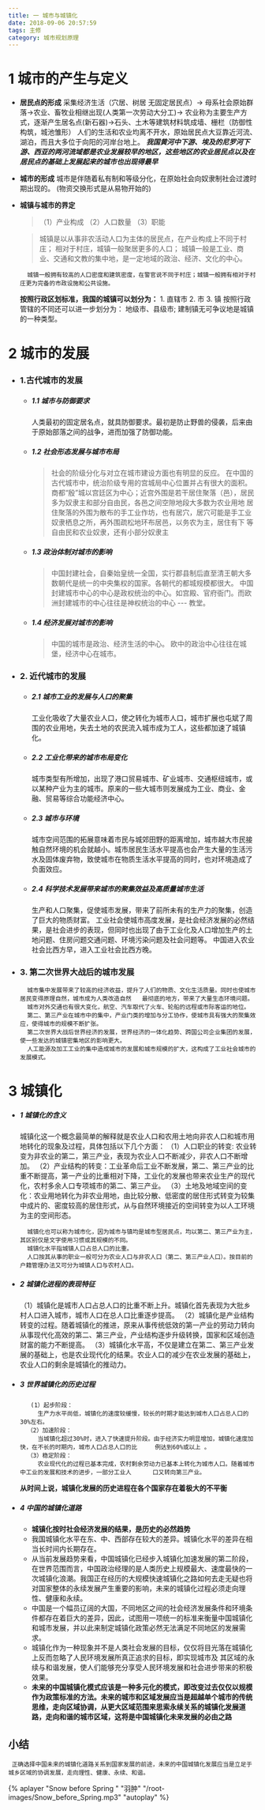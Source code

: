 ```yaml
---
title: 一 城市与城镇化
date: 2018-09-06 20:57:59
tags: 主修
category: 城市规划原理  
---
```


# 1 城市的产生与定义
- **居民点的形成**
    采集经济生活（穴居、树居  无固定居民点）-> 母系社会原始群落->农业、畜牧业相继出现(人类第一次劳动大分工)-> 农业称为主要生产方式，逐渐产生居名点(新石器)->石头、土木等建筑材料筑成墙、栅栏（防御性构筑，城池雏形）
    人们的生活和农业均离不开水，原始居民点大豆靠近河流、湖泊，而且大多位于向阳的河岸台地上。
    ***我国黄河中下游、埃及的尼罗河下游、西亚的两河流域都是农业发展较早的地区，这些地区的农业居民点以及在居民点的基础上发展起来的城市也出现得最早***
- **城市的形成**
    城市是伴随着私有制和等级分化，在原始社会向奴隶制社会过渡时期出现的。 (物资交换形式是从易物开始的)
- **城镇与城市的界定**
    >（1）产业构成
    （2）人口数量
    （3）职能 
     
    > 城镇是以从事非农活动人口为主体的居民点，在产业构成上不同于村庄；
     相对于村庄，城镇一般聚居更多的人口；
     城镇一般是工业、商业、交通和文教的集中地，是一定地域的政治、经济、文化的中心。
     
        城镇一般拥有较高的人口密度和建筑密度，在警官说不同于村庄；城镇一般拥有相对于村庄更为完备的市政设施和公共设施。

    **按照行政区划标准，我国的城镇可以划分为：**
        1. 直辖市
        2. 市
        3. 镇
        按照行政管辖的不同还可以进一步划分为： 地级市、县级市;
        建制镇无可争议地是城镇的一种类型。
        
# 2 城市的发展

- ### 1.古代城市的发展

    - ##### 1.1 城市与防御要求
        人类最初的固定居名点，就具防御要求。最初是防止野兽的侵袭，后来由于原始部落之间的战争，进而加强了防御功能。
    - ##### 1.2 社会形态发展与城市布局
        >社会的阶级分化与对立在城市建设方面也有明显的反应。
        在中国的古代城市中，统治阶级专用的宫城局中心位置并占有很大的面积。
        商都“殷”城以宫廷区为中心；近宫外围是若干居住聚落（邑），居民多为奴隶主和部分自由民，各邑之间空隙地段大多数为农业用地         居住聚落的外围为散布的手工业作坊，也有居穴，居穴可能是手工业奴隶栖息之所，再外围疏松地环布居邑，以务农为主，居住有下         等自由民和农业奴隶，还有小部分奴隶主
    
    - ##### 1.3 政治体制对城市的影响
        > 中国封建社会，自秦始皇统一全国，实行郡县制后直至清王朝大多数朝代是统一的中央集权的国家。各朝代的都城规模都很大。
          中国封建城市中心的中心是政权统治的中心。如宫殿、官府衙门。而欧洲封建城市的中心往往是神权统治的中心 --- 教堂。
          
    - ##### 1.4 经济发展对城市的影响
        > 中国的城市是政治、经济生活的中心。
        欧中的政治中心往往在城堡，经济中心在城市。
        
- ### 2. 近代城市的发展
    - ##### 2.1  城市工业的发展与人口的聚集
        工业化吸收了大量农业人口，使之转化为城市人口，城市扩展也屯斌了周围的农业用地，失去土地的农民流入城市成为工人，这些都加速了城镇化。
    - ##### 2.2 工业化带来的城市布局变化
        城市类型有所增加，出现了港口贸易城市、矿业城市、交通枢纽城市，或以某种产业为主的城市。原来的一些大城市则发展成为工业、商业、金融、贸易等综合功能经济中心。
    - ##### 2.3 城市与环境
        城市空间范围的拓展意味着市民与城郊田野的距离增加，城市越大市民接触自然环境的机会就越小。城市居民生活水平提高也会产生大量的生活污水及固体废弃物，致使城市在物质生活水平提高的同时，也对环境造成了负面效应。
    - ##### 2.4 科学技术发展带来城市的聚集效益及高质量城市生活
        生产和人口聚集，促使城市发展，带来了前所未有的生产力的聚集，创造了巨大的物质财富。
        工业社会使城市高度发展，是社会经济发展的必然结果，是社会进步的表现，但同时也出现了由于工业化及人口增加生产的土地问题、住房问题交通问题、环境污染问题及社会问题等。
        中国进入农业社会比西方早，进入工业社会比西方晚。
- ### 3. 第二次世界大战后的城市发展
        城市集中发展带来了较高的经济收益，提升了人们的物质、文化生活质量。同时也使城市居民变得原理自然，城市成为人类改造自然   最彻底的地方，带来了大量生态环境问题。
        城市对外交通也有很大变化，航空、汽车取代了火车、轮船的远程或市际客运的地位。
        第二、第三产业在城市中的集中，产业门类的增加与分工协作，使城市具有强大的聚集效应，使得城市的规模不断扩张。
        第二次世界大战后世界经济的发展，世界经济的一体化趋势、跨国公司企业集团的发展，使一些发达的城镇密集地区的影响更大。
        人工能源及加工工业的集中造成城市的发展和城市规模的扩大，这构成了工业社会城市的发展模式。
 # 3 城镇化
-  ##### 1 城镇化的含义
    城镇化这一个概念最简单的解释就是农业人口和农用土地向非农人口和城市用地转化的现象及过程，具体包括以下几个方面：
    （1）人口职业的转变: 农业转变为非农业的第二，第三产业，表现为农业人口不断减少，非农人口不断增加。
    （2）产业结构的转变：工业革命后工业不断发展，第二、第三产业的比重不断提高，第一产业的比重相对下降，工业化的发展也带来农业生产的现代化，农村多余人口专项城市的第二、第三产业。
    （3）土地及地域空间的变化：农业用地转化为非农业用地，由比较分散、低密度的居住形式转变为较集中成片的、密度较高的居住形式，从与自然环境接近的空间转变为以人工环境为主的空间形态。

         城镇化也可以称为城市化，因为城市与镇均是城市型居民点，均以第二、第三产业为主，其区别仅是文字使用习惯或其规模的不同。
         城镇化水平指城镇人口占总人口的比重。
         人口按其从事的职业一般可分为农业人口与非农人口（第二、第三产业人口）。按目前的户籍管理办法又可分为城镇人口与农村人口。
         
-  ##### 2 城镇化进程的表现特征
    （1）城镇化是城市人口占总人口的比重不断上升。城镇化首先表现为大批乡村人口进入城市，城市人口在总人口比重逐步提高。
    （2）城镇化是产业结构转变的过程。随着城镇化的推进，原来从事传统低效的第一产业的劳动力转向从事现代化高效的第二、第三产业，产业结构逐步升级转换，国家和区域创造财富的能力不断提高。
    （3）城镇化水平高，不仅是建立在第二、第三产业发展的基础上，也是农业现代化的结果。农业人口的减少在农业发展的基础上，农业人口的剩余是城镇化的推动力。

-  ##### 3 世界城镇化的历史过程
          (1）起步阶段：
            生产力水平尚低，城镇化的速度较缓慢，较长的时期才能达到城市人口占总人口的30%左右。
         （2）加速阶段：
            当城镇化超过30%时，进入了快速提升阶段。由于经济实力明显增加，城镇化速度加快，在不长的时期内，城市人口占总人口的比     例达到60%或以上 。
         （3）稳定阶段：
            农业现代化的过程已基本完成，农村剩余劳动力已基本上转化为城市人口。随着城市中工业的发展和技术的进步，一部分工业人      口又转向第三产业。

    **从时间上说，城镇化发展的历史进程在各个国家存在着极大的不平衡**
-  ##### 4 中国的城镇化道路
    + **城镇化按时社会经济发展的结果，是历史的必然趋势**
    - 我国城镇化水平在东、中、西部存在较大的差异。城镇化水平的差异在相当长时间内长期存在。
    + 从当前发展趋势来看，中国城镇化已经步入城镇化加速发展的第二阶段，在世界范围而言，中国政治经理的是人类历史上规模最大、速度最快的一次城镇化浪潮。我国正在经历的大规模快速城镇化之路如何去走无疑也将对国家整体的永续发展产生重要的影响，未来的城镇化过程必须走向理性、健康和永续。
    - 中国是一个幅员辽阔的大国，不同地区之间的社会经济发展条件和环境条件都存在着巨大的差异，因此，试图用一项统一的标准来衡量中国城镇化和城市发展，并以此来制定城镇化政策必然无法满足不同地区的发展需求。
    + 城镇化作为一种现象并不是人类社会发展的目标，仅仅将目光落在城镇化上反而忽略了人民环境发展所真正追求的目标，即实现城市及
其区域的永续与和谐发展，使人们能够充分享受人民环境发展和社会进步带来的积极效果。
    - **未来的中国城镇化模式应该是一种多元化的模式，即改变过去仅仅以规模作为政策标准的方法。未来的城市和区域发展应当是超越单个城市的传统思维，走向区域协调，从更大区域范围来思索永续关系的城镇化发展道路，走向和谐的城市区域，这将是中国城镇化未来发展的必由之路**


## 小结
     正确选择中国未来的城镇化道路关系到国家发展的前途，未来的中国城镇化发展应当是立足于城乡区域的协调发展，走向理性、健康、永续、和谐。

{% aplayer "Snow before Spring " "羽肿" "/root-images/Snow_before_Spring.mp3" "autoplay" %}